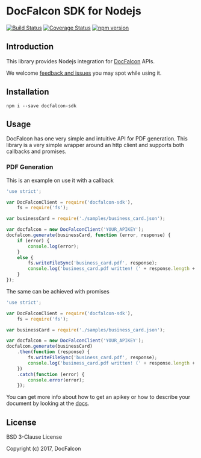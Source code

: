 # DocFalcon SDK for Nodejs

[![Build Status](https://travis-ci.org/docfalcon/docfalcon-sdk-nodejs.svg?branch=master)](https://travis-ci.org/docfalcon/docfalcon-sdk-nodejs)
[![Coverage Status](https://coveralls.io/repos/github/docfalcon/docfalcon-sdk-nodejs/badge.svg?branch=master)](https://coveralls.io/github/docfalcon/docfalcon-sdk-nodejs?branch=master)
[![npm version](https://badge.fury.io/js/docfalcon-sdk.svg)](https://badge.fury.io/js/docfalcon-sdk)

## Introduction

This library provides Nodejs integration for [DocFalcon](https://www.docfalcon.com/) APIs.

We welcome [feedback and issues](https://github.com/docfalcon/docfalcon-sdk-nodejs/issues) you may spot while using it. 

## Installation

```
npm i --save docfalcon-sdk
```

## Usage

DocFalcon has one very simple and intuitive API for PDF generation. 
This library is a very simple wrapper around an http client and supports both callbacks and promises.

### PDF Generation

This is an example on use it with a callback

```javascript
'use strict';

var DocFalconClient = require('docfalcon-sdk'),
    fs = require('fs');

var businessCard = require('./samples/business_card.json');

var docfalcon = new DocFalconClient('YOUR_APIKEY');
docfalcon.generate(businessCard, function (error, response) {
    if (error) {
        console.log(error);
    }
    else {
        fs.writeFileSync('business_card.pdf', response);
        console.log('business_card.pdf written! (' + response.length + ' bytes).');
    }
});
```

The same can be achieved with promises
```javascript
'use strict';

var DocFalconClient = require('docfalcon-sdk'),
    fs = require('fs');

var businessCard = require('./samples/business_card.json');

var docfalcon = new DocFalconClient('YOUR_APIKEY');
docfalcon.generate(businessCard)
    .then(function (response) {
        fs.writeFileSync('business_card.pdf', response);
        console.log('business_card.pdf written! (' + response.length + ' bytes).');
    })
    .catch(function (error) {
        console.error(error);
    });

```

You can get more info about how to get an apikey or how to describe your document by looking at the [docs](https://www.docfalcon.com/docs).

## License 
BSD 3-Clause License

Copyright (c) 2017, DocFalcon